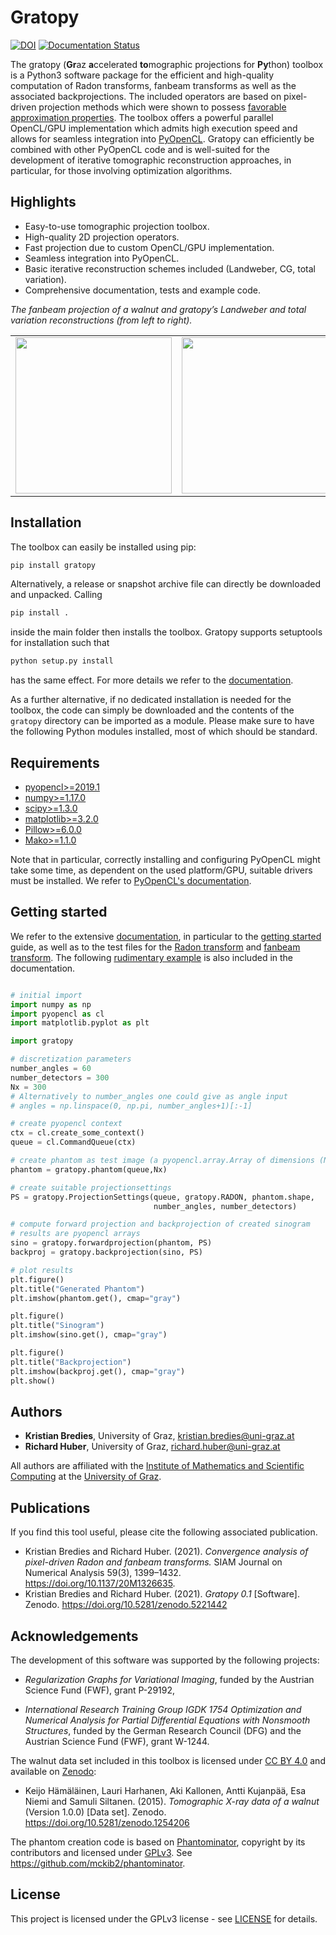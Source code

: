 # Gratopy
[![DOI](https://zenodo.org/badge/doi/10.5281/zenodo.5221442.svg)](https://doi.org/10.5281/zenodo.5221442)
[![Documentation Status](https://readthedocs.org/projects/gratopy/badge/?version=latest)](https://gratopy.readthedocs.io/?badge=latest)

The gratopy (**Gr**az **a**ccelerated **to**mographic projections for **Py**thon) toolbox is a Python3 software package for the efficient and high-quality computation of Radon transforms, fanbeam transforms as well as the associated backprojections. The included operators are based on pixel-driven projection methods which were shown to possess [favorable approximation properties](https://epubs.siam.org/doi/abs/10.1137/20M1326635). The toolbox offers a powerful parallel OpenCL/GPU implementation which admits high execution speed and allows for seamless integration into [PyOpenCL](https://documen.tician.de/pyopencl/). Gratopy can efficiently be combined with other PyOpenCL code and is well-suited for the development of iterative tomographic reconstruction approaches, in particular, for those involving optimization algorithms.

## Highlights
* Easy-to-use tomographic projection toolbox.
* High-quality 2D projection operators.
* Fast projection due to custom OpenCL/GPU implementation.
* Seamless integration into PyOpenCL.
* Basic iterative reconstruction schemes included (Landweber, CG, total variation).
* Comprehensive documentation, tests and example code.

*The fanbeam projection of a walnut and gratopy’s Landweber and total variation reconstructions (from left to right).*
<table>
  <tr>
    <td width="20%" align="center"><img src="doc/source/graphics/walnut_sinogram.png" height=250></td>
    <td width="40%" align="center"><img src="doc/source/graphics/conjugate_gradients.png" height=250></td>
    <td width="40%" align="center"><img src="doc/source/graphics/total_variation.png" height=250></td>
  </tr>
 </table>

## Installation

The toolbox can easily be installed using pip:

```bash
pip install gratopy
```

Alternatively, a release or snapshot archive file can directly be downloaded and unpacked.
Calling 

```bash
pip install .
```

inside the main folder then installs the toolbox. 
Gratopy supports setuptools for installation such that 

```bash
python setup.py install
```

has the same effect.
For more details we refer to the [documentation](https://gratopy.readthedocs.io/).

As a further alternative, if no dedicated installation is needed for the toolbox, the code can simply be downloaded and the contents of the `gratopy` directory can be imported as a module. Please make sure to have the following Python modules installed, most of which should be standard.

## Requirements

* [pyopencl>=2019.1](https://pypi.org/project/pyopencl/)
* [numpy>=1.17.0](https://pypi.org/project/numpy/)
* [scipy>=1.3.0](https://pypi.org/project/scipy/)
* [matplotlib>=3.2.0](https://pypi.org/project/matplotlib/)
* [Pillow>=6.0.0](https://pypi.org/project/Pillow/)
* [Mako>=1.1.0](https://pypi.org/project/Mako/)

Note that in particular, correctly installing and configuring PyOpenCL might take some time, as dependent on the used platform/GPU, suitable drivers must be installed. We refer to [PyOpenCL's documentation](https://documen.tician.de/pyopencl/).


## Getting started
We refer to the extensive [documentation](https://gratopy.readthedocs.io/), in particular to the [getting started](https://gratopy.readthedocs.io/en/latest/getting_started.html) guide, as well as to the test files for the [Radon transform](https://gratopy.readthedocs.io/en/latest/_modules/test_radon.html) and [fanbeam transform](https://gratopy.readthedocs.io/en/latest/_modules/test_fanbeam.html). The following [rudimentary example](https://gratopy.readthedocs.io/en/latest/getting_started.html#first-example-radon-transform) is also included in the documentation.

```python

# initial import
import numpy as np
import pyopencl as cl
import matplotlib.pyplot as plt

import gratopy

# discretization parameters
number_angles = 60
number_detectors = 300
Nx = 300
# Alternatively to number_angles one could give as angle input
# angles = np.linspace(0, np.pi, number_angles+1)[:-1]

# create pyopencl context
ctx = cl.create_some_context()
queue = cl.CommandQueue(ctx)

# create phantom as test image (a pyopencl.array.Array of dimensions (Nx, Nx))
phantom = gratopy.phantom(queue,Nx)

# create suitable projectionsettings
PS = gratopy.ProjectionSettings(queue, gratopy.RADON, phantom.shape,
                                number_angles, number_detectors)

# compute forward projection and backprojection of created sinogram
# results are pyopencl arrays
sino = gratopy.forwardprojection(phantom, PS)
backproj = gratopy.backprojection(sino, PS)

# plot results
plt.figure()
plt.title("Generated Phantom")
plt.imshow(phantom.get(), cmap="gray")

plt.figure()
plt.title("Sinogram")
plt.imshow(sino.get(), cmap="gray")

plt.figure()
plt.title("Backprojection")
plt.imshow(backproj.get(), cmap="gray")
plt.show()
```

## Authors

* **Kristian Bredies**, University of Graz, kristian.bredies@uni-graz.at
* **Richard Huber**, University of Graz, richard.huber@uni-graz.at

All authors are affiliated with the [Institute of Mathematics and Scientific Computing](https://mathematik.uni-graz.at/en) at the [University of Graz](https://www.uni-graz.at/en).

## Publications
If you find this tool useful, please cite the following associated publication.

* Kristian Bredies and Richard Huber. (2021). *Convergence analysis of pixel-driven Radon and fanbeam transforms.* SIAM Journal on Numerical Analysis 59(3), 1399–1432. https://doi.org/10.1137/20M1326635.
* Kristian Bredies and Richard Huber. (2021). *Gratopy 0.1* [Software]. Zenodo. https://doi.org/10.5281/zenodo.5221442

## Acknowledgements

The development of this software was supported by the following projects:

* *Regularization Graphs for Variational Imaging*, funded by the Austrian Science Fund (FWF), grant P-29192,

* *International Research Training Group IGDK 1754 Optimization and Numerical Analysis for Partial Differential Equations with Nonsmooth
Structures*, funded by the German Research Council (DFG) and the Austrian Science Fund (FWF), grant W-1244.

The walnut data set included in this toolbox is licensed under [CC BY 4.0](https://creativecommons.org/licenses/by/4.0/) and available on [Zenodo](https://doi.org/10.5281/zenodo.1254206):

* Keijo Hämäläinen, Lauri Harhanen, Aki Kallonen, Antti Kujanpää, Esa Niemi and Samuli Siltanen. (2015). *Tomographic X-ray data of a walnut* (Version 1.0.0) [Data set]. Zenodo. https://doi.org/10.5281/zenodo.1254206

The phantom creation code is based on [Phantominator](https://github.com/mckib2/phantominator), copyright by its contributors and licensed under [GPLv3](https://github.com/mckib2/phantominator/blob/master/LICENSE). See https://github.com/mckib2/phantominator.

## License

This project is licensed under the GPLv3 license - see [LICENSE](LICENSE) for details.
